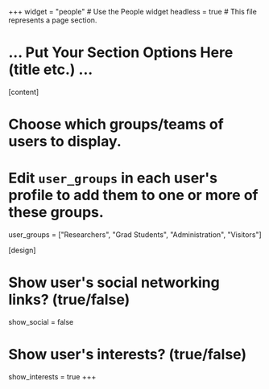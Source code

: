 +++
widget = "people"  # Use the People widget
headless = true  # This file represents a page section.

# ... Put Your Section Options Here (title etc.) ...

[content]
  # Choose which groups/teams of users to display.
  #   Edit `user_groups` in each user's profile to add them to one or more of these groups.
  user_groups = ["Researchers",
                 "Grad Students",
                 "Administration",
                 "Visitors"]

[design]
  # Show user's social networking links? (true/false)
  show_social = false

  # Show user's interests? (true/false)
  show_interests = true
+++
